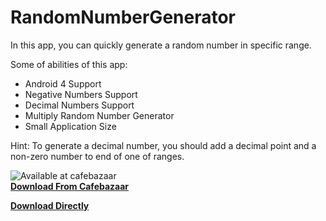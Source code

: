 # RandomNumberGenerator
In this app, you can quickly generate a random number in specific range.

Some of abilities of this app:

* Android 4 Support
* Negative Numbers Support
* Decimal Numbers Support
* Multiply Random Number Generator
* Small Application Size

Hint: To generate a decimal number, you should add a decimal point and a non-zero number to end of one of ranges.

![Available at cafebazaar](http://s.cafebazaar.ir/2/images/badge-g.png)<br>
**[Download From Cafebazaar](https://cafebazaar.ir/app/com.hirbod.randomnumbergenerator/)**

**[Download Directly](https://github.com/HirbodBehnam/RandomNumberGenerator/releases)**
